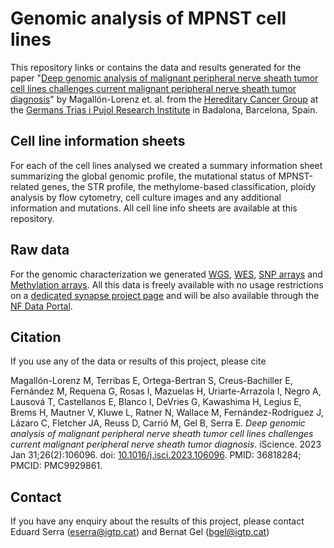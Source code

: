 # Genomic analysis of MPNST cell lines

This repository links or contains the data and results generated for the paper "[Deep genomic analysis of malignant peripheral nerve sheath tumor cell lines challenges current malignant peripheral nerve sheath tumor diagnosis](https://www.cell.com/iscience/fulltext/S2589-0042(23)00173-6)" by Magallón-Lorenz et. al. from the [Hereditary Cancer Group](https://www.germanstrias.org/en/research/cancer/10/hereditary-cancer) at the [Germans Trias i Pujol Research Institute](http://www.igtp.cat) in Badalona, Barcelona, Spain.

## Cell line information sheets

For each of the cell lines analysed we created a summary information sheet summarizing the global genomic profile, the mutational status of MPNST-related genes, the STR profile, the methylome-based classification, ploidy analysis by flow cytometry, cell culture images and any additional information and mutations. All cell line info sheets are available at this repository.

## Raw data

For the genomic characterization we generated [WGS](https://www.synapse.org/#!Synapse:syn30093098), [WES](https://www.synapse.org/#!Synapse:syn30091998), [SNP arrays](https://www.synapse.org/#!Synapse:syn30058753) and [Methylation arrays](https://www.synapse.org/#!Synapse:syn50698189). All this data is freely available with no usage restrictions on a [dedicated synapse project page](https://www.synapse.org/#!Synapse:syn22392179/wiki/605466) and will be also available through the [NF Data Portal](https://nf.synapse.org/).

## Citation

If you use any of the data or results of this project, please cite

Magallón-Lorenz M, Terribas E, Ortega-Bertran S, Creus-Bachiller E, Fernández M, Requena G, Rosas I, Mazuelas H, Uriarte-Arrazola I, Negro A, Lausová T, Castellanos E, Blanco I, DeVries G, Kawashima H, Legius E, Brems H, Mautner V, Kluwe L, Ratner N, Wallace M, Fernández-Rodriguez J, Lázaro C, Fletcher JA, Reuss D, Carrió M, Gel B, Serra E. _Deep genomic analysis of malignant peripheral nerve sheath tumor cell lines challenges current malignant peripheral nerve sheath tumor diagnosis_. iScience. 2023 Jan 31;26(2):106096. doi: [10.1016/j.isci.2023.106096](https://doi.org/10.1016/j.isci.2023.106096). PMID: 36818284; PMCID: PMC9929861.

## Contact

If you have any enquiry about the results of this project, please contact Eduard Serra (eserra@igtp.cat) and Bernat Gel (bgel@igtp.cat)
